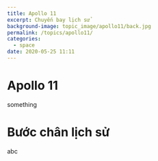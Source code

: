 ```yaml
---
title: Apollo 11
excerpt: Chuyến bay lịch sử
background-image: topic_image/apollo11/back.jpg
permalink: /topics/apollo11/
categories:
  - space
date: 2020-05-25 11:11
---
```


# Apollo 11

something

# Bước chân lịch sử

abc